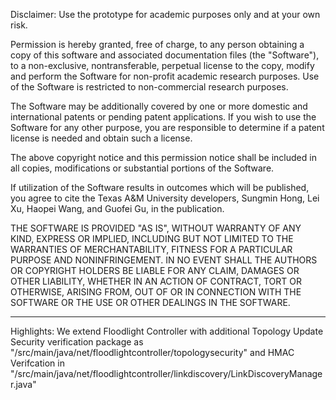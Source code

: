 Disclaimer:
Use the prototype for academic purposes only and at your own risk.

Permission is hereby granted, free of charge, to any person obtaining
a copy of this software and associated documentation files (the
"Software"), to a non-exclusive, nontransferable, perpetual license to
the copy, modify and perform the Software for non-profit academic
research purposes. Use of the Software is restricted to non-commercial
research purposes.

The Software may be additionally covered by one or more domestic and
international patents or pending patent applications. If you wish to
use the Software for any other purpose, you are responsible to
determine if a patent license is needed and obtain such a license.

The above copyright notice and this permission notice shall be
included in all copies, modifications or substantial portions of the
Software.

If utilization of the Software results in outcomes which will be
published, you agree to cite the Texas A&M University developers,
Sungmin Hong, Lei Xu, Haopei Wang, and Guofei Gu, in the publication.


THE SOFTWARE IS PROVIDED "AS IS", WITHOUT WARRANTY OF ANY KIND,
EXPRESS OR IMPLIED, INCLUDING BUT NOT LIMITED TO THE WARRANTIES OF
MERCHANTABILITY, FITNESS FOR A PARTICULAR PURPOSE AND NONINFRINGEMENT.
IN NO EVENT SHALL THE AUTHORS OR COPYRIGHT HOLDERS BE LIABLE FOR ANY
CLAIM, DAMAGES OR OTHER LIABILITY, WHETHER IN AN ACTION OF CONTRACT,
TORT OR OTHERWISE, ARISING FROM, OUT OF OR IN CONNECTION WITH THE
SOFTWARE OR THE USE OR OTHER DEALINGS IN THE SOFTWARE.

* * * * * * * * * * * * * * * * * * * * * * * * * * * * * * * * * * * * * 

Highlights: 
We extend Floodlight Controller with additional Topology Update Security verification package as
"/src/main/java/net/floodlightcontroller/topologysecurity" 
and HMAC Verifcation in
"/src/main/java/net/floodlightcontroller/linkdiscovery/LinkDiscoveryManager.java"
